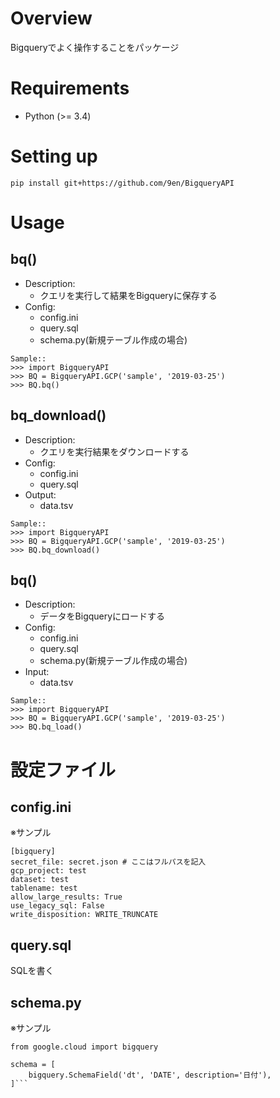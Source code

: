 # Overview
Bigqueryでよく操作することをパッケージ

# Requirements

* Python (>= 3.4)

# Setting up
```
pip install git+https://github.com/9en/BigqueryAPI
```

# Usage
## bq()
* Description:
    * クエリを実行して結果をBigqueryに保存する
* Config:
    * config.ini
    * query.sql
    * schema.py(新規テーブル作成の場合)

```
Sample::
>>> import BigqueryAPI
>>> BQ = BigqueryAPI.GCP('sample', '2019-03-25')
>>> BQ.bq()
```


## bq_download()
* Description:
    * クエリを実行結果をダウンロードする
* Config:
    * config.ini
    * query.sql
* Output:
    * data.tsv

```
Sample::
>>> import BigqueryAPI
>>> BQ = BigqueryAPI.GCP('sample', '2019-03-25')
>>> BQ.bq_download()
```


## bq()
* Description:
    * データをBigqueryにロードする
* Config:
    * config.ini
    * query.sql
    * schema.py(新規テーブル作成の場合)
* Input:
    * data.tsv

```
Sample::
>>> import BigqueryAPI
>>> BQ = BigqueryAPI.GCP('sample', '2019-03-25')
>>> BQ.bq_load()
```

# 設定ファイル
## config.ini
※サンプル
```
[bigquery]
secret_file: secret.json # ここはフルパスを記入
gcp_project: test
dataset: test
tablename: test
allow_large_results: True
use_legacy_sql: False
write_disposition: WRITE_TRUNCATE
```

## query.sql
SQLを書く

## schema.py
※サンプル
```
from google.cloud import bigquery

schema = [
    bigquery.SchemaField('dt', 'DATE', description='日付'),
]```

